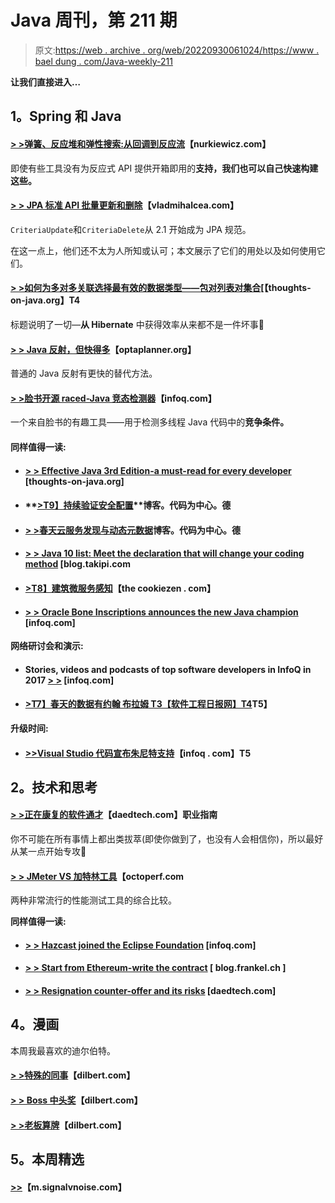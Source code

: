 # Java 周刊，第 211 期

> 原文:[https://web . archive . org/web/20220930061024/https://www . bael dung . com/Java-weekly-211](https://web.archive.org/web/20220930061024/https://www.baeldung.com/java-weekly-211)

**让我们直接进入…**

## **1。Spring 和 Java**

#### [**> >弹簧、反应堆和弹性搜索:从回调到反应流**](https://web.archive.org/web/20220627085620/http://www.nurkiewicz.com/2018/01/spring-reactor-and-elasticsearch-from.html)【nurkiewicz.com】

即使有些工具没有为反应式 API 提供开箱即用的**支持，我们也可以自己快速构建这些。**

#### [**> > JPA 标准 API 批量更新和删除**](https://web.archive.org/web/20220627085620/https://vladmihalcea.com/jpa-criteria-api-bulk-update-delete/)【vladmihalcea.com】

`CriteriaUpdate`和`CriteriaDelete`从 2.1 开始成为 JPA 规范。

在这一点上，他们还不太为人所知或认可；本文展示了它们的用处以及如何使用它们。

#### [**> >如何为多对多关联选择最有效的数据类型——包对列表对集合**](https://web.archive.org/web/20220627085620/https://www.thoughts-on-java.org/association-mappings-bag-list-set/)[【thoughts-on-java.org】T4

标题说明了一切—**从 Hibernate** 中获得效率从来都不是一件坏事🙂

#### [**> > Java 反射，但快得多**](https://web.archive.org/web/20220627085620/https://www.optaplanner.org/blog/2018/01/09/JavaReflectionButMuchFaster.html)【optaplanner.org】

普通的 Java 反射有更快的替代方法。

#### [**> >脸书开源 raced-Java 竞态检测器**](https://web.archive.org/web/20220627085620/https://www.infoq.com/news/2018/01/java-concurrency-infer-racerd?utm_campaign=infoq_content&utm_source=infoq&utm_medium=feed&utm_term=Java)【infoq.com】

一个来自脸书的有趣工具——用于检测多线程 Java 代码中的**竞争条件。**

#### **同样值得一读:**

*   #### [**> > Effective Java 3rd Edition-a must-read for every developer**](https://web.archive.org/web/20220627085620/https://www.thoughts-on-java.org/review-effective-java-3rd-edition/) [thoughts-on-java.org]

*   #### **[>T9】持续验证安全配置](https://web.archive.org/web/20220627085620/https://blog.codecentric.de/en/2018/01/continuous-validation-security-configurations/)**博客。代码为中心。德

*   #### [**> >春天云服务发现与动态元数据**](https://web.archive.org/web/20220627085620/https://blog.codecentric.de/en/2018/01/spring-cloud-service-discovery-dynamic-metadata/)博客。代码为中心。德

*   #### [**> > Java 10 list: Meet the declaration that will change your coding method**](https://web.archive.org/web/20220627085620/https://blog.takipi.com/java-10-checklist-meet-the-declaration-that-will-change-the-way-you-code/) [blog.takipi.com

*   #### [**>T8】建筑微服务感知**](https://web.archive.org/web/20220627085620/http://thecookiezen.com/blog/2018/01/07/building-microservices-awareness/)【the cookiezen . com】

*   #### [**> > Oracle Bone Inscriptions announces the new Java champion**](https://web.archive.org/web/20220627085620/https://www.infoq.com/news/2018/01/JavaChampions2017) [infoq.com]

**网络研讨会和演示:**

*   #### Stories, videos and podcasts of top software developers in InfoQ in 2017 [> >](https://web.archive.org/web/20220627085620/https://www.infoq.com/articles/top-30-software-development-trends) [infoq.com]

*   #### [**>T7】春天的数据有约翰 布拉姆** T3【软件工程日报网】T4](https://web.archive.org/web/20220627085620/https://softwareengineeringdaily.com/2018/01/04/spring-data-with-john-blum/)T5】

**升级时间:**

*   #### [**>>Visual Studio 代码宣布朱尼特支持**](https://web.archive.org/web/20220627085620/https://www.infoq.com/news/2018/01/VSCodeJunit)【infoq . com】T5

## **2。技术和思考**

#### [**> >正在康复的软件通才**](https://web.archive.org/web/20220627085620/https://www.daedtech.com/career-guide-recovering-software-generalist/)【daedtech.com】职业指南

你不可能在所有事情上都出类拔萃(即使你做到了，也没有人会相信你)，所以最好从某一点开始专攻🙂

#### [**> > JMeter VS 加特林工具**](https://web.archive.org/web/20220627085620/https://octoperf.com/blog/2015/06/08/jmeter-vs-gatling/)【octoperf.com

两种非常流行的性能测试工具的综合比较。

**同样值得一读:**

*   #### [**> > Hazcast joined the Eclipse Foundation**](https://web.archive.org/web/20220627085620/https://www.infoq.com/news/2018/01/hazelcast-joins-eclipse) [infoq.com]

*   #### [**> > Start from Ethereum-write the contract**](https://web.archive.org/web/20220627085620/https://blog.frankel.ch/starting-ethereum/2/#gsc.tab=0) [ blog.frankel.ch ]

*   #### [**> > Resignation counter-offer and its risks**](https://web.archive.org/web/20220627085620/https://www.daedtech.com/resignation-counter-offer-danger-presents/) [daedtech.com]

## **4。漫画**

本周我最喜欢的迪尔伯特。

#### **[> >特殊的同事](https://web.archive.org/web/20220627085620/http://dilbert.com/strip/2018-01-12)**【dilbert.com】

#### **[> > Boss 中头奖](https://web.archive.org/web/20220627085620/http://dilbert.com/strip/2017-12-13)**【dilbert.com】

#### [**> >老板算牌**](https://web.archive.org/web/20220627085620/http://dilbert.com/strip/2017-12-11)【dilbert.com】

## **5。本周精选**

#### **[>>](https://web.archive.org/web/20220627085620/https://m.signalvnoise.com/the-presence-prison-4c776292c8d2)**【m.signalvnoise.com】